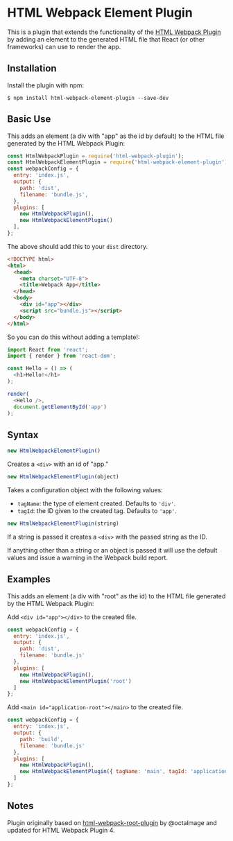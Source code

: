 # HTML Webpack Element Plugin

This is a plugin that extends the functionality of the [HTML Webpack Plugin](https://github.com/jantimon/html-webpack-plugin) by adding an element to the generated HTML file that React (or other frameworks) can use to render the app.


## Installation
Install the plugin with npm:
```shell
$ npm install html-webpack-element-plugin --save-dev
```

## Basic Use

This adds an element (a div with "app" as the id by default) to the HTML file generated by the HTML Webpack Plugin:

```javascript
const HtmlWebpackPlugin = require('html-webpack-plugin');
const HtmlWebpackElementPlugin = require('html-webpack-element-plugin');
const webpackConfig = {
  entry: 'index.js',
  output: {
    path: 'dist',
    filename: 'bundle.js',
  },
  plugins: [
    new HtmlWebpackPlugin(),
    new HtmlWebpackElementPlugin()
  ],
};
```

The above should add this to your `dist` directory.

```html
<!DOCTYPE html>
<html>
  <head>
    <meta charset="UTF-8">
    <title>Webpack App</title>
  </head>
  <body>
    <div id="app"></div>
    <script src="bundle.js"></script>
  </body>
</html>
```

So you can do this without adding a template!:

```javascript
import React from 'react';
import { render } from 'react-dom';

const Hello = () => (
  <h1>Hello!</h1>
);

render(
  <Hello />,
  document.getElementById('app')
);
```

## Syntax

```javascript
new HtmlWebpackElementPlugin()
```

Creates a `<div>` with an id of "app."

```javascript
new HtmlWebpackElementPlugin(object)
```

Takes a configuration object with the following values:

- `tagName`: the type of element created. Defaults to `'div'`.
- `tagId`: the ID given to the created tag. Defaults to `'app'`.

```javascript
new HtmlWebpackElementPlugin(string)
```

If a string is passed it creates a `<div>` with the passed string as the ID.

If anything other than a string or an object is passed it will use the default values and issue a warning in the Webpack build report.

## Examples

This adds an element (a div with "root" as the id) to the HTML file generated by the HTML Webpack Plugin:

Add `<div id="app"></div>` to the created file.
```javascript
const webpackConfig = {
  entry: 'index.js',
  output: {
    path: 'dist',
    filename: 'bundle.js'
  },
  plugins: [
    new HtmlWebpackPlugin(),
    new HtmlWebpackElementPlugin('root')
  ]
};
```
Add `<main id="application-root"></main>` to the created file.
```javascript
const webpackConfig = {
  entry: 'index.js',
  output: {
    path: 'build',
    filename: 'bundle.js'
  },
  plugins: [
    new HtmlWebpackPlugin(),
    new HtmlWebpackElementPlugin({ tagName: 'main', tagId: 'application-root' })
  ]
};
```

## Notes

Plugin originally based on [html-webpack-root-plugin](https://www.npmjs.com/package/html-webpack-root-plugin) by @octalmage and updated for HTML Webpack Plugin 4.
